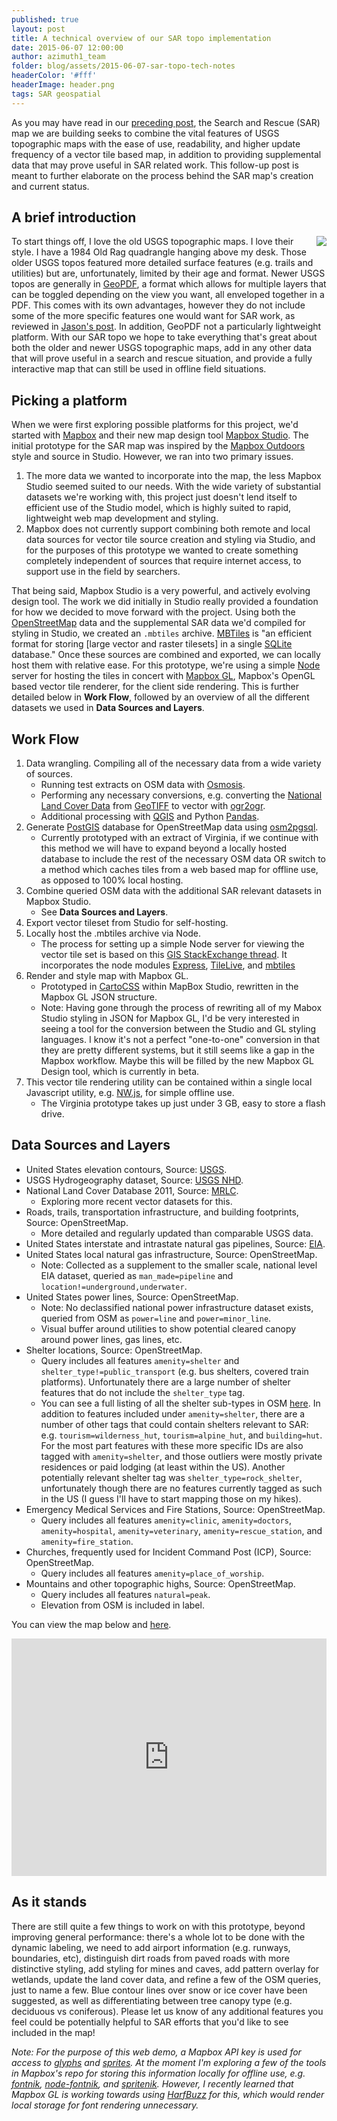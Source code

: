 ```yaml
---
published: true
layout: post
title: A technical overview of our SAR topo implementation
date: 2015-06-07 12:00:00
author: azimuth1_team
folder: blog/assets/2015-06-07-sar-topo-tech-notes
headerColor: '#fff'
headerImage: header.png
tags: SAR geospatial
---
```




As you may have read in our [preceding post](http://www.azimuth1.com/a-new-topo-map-for-saving-lives/), the Search and Rescue (SAR) map we are building seeks to combine the vital features of USGS topographic maps with the ease of use, readability, and<!--more--> higher update frequency of a vector tile based map, in addition to providing supplemental data that may prove useful in SAR related work. This follow-up post is meant to further elaborate on the process behind the SAR map's creation and current status.

## A brief introduction

<img style="float: right" src="{{site.baseurl}}/{{page.folder}}/VA_Old Rag Mtn_topo_thumb.jpg">To start things off, I love the old USGS topographic maps. I love their style. I have a 1984 Old Rag quadrangle hanging above my desk. Those older USGS topos featured more detailed surface features (e.g. trails and utilities) but are, unfortunately, limited by their age and format. Newer USGS topos are generally in <a href="https://en.wikipedia.org/wiki/GeoPDF" target="_blank">GeoPDF</a>, a format which allows for multiple layers that can be toggled depending on the view you want, all enveloped together in a PDF. This comes with its own advantages, however they do not include some of the more specific features one would want for SAR work, as reviewed in [Jason's post](http://www.azimuth1.com/a-new-topo-map-for-saving-lives/). In addition, GeoPDF not a particularly lightweight platform. With our SAR topo we hope to take everything that's great about both the older and newer USGS topographic maps, add in any other data that will prove useful in a search and rescue situation, and provide a fully interactive map that can still be used in offline field situations.

## Picking a platform

When we were first exploring possible platforms for this project, we'd started with <a href="https://www.mapbox.com/" target="_blank">Mapbox</a> and their new map design tool <a href="https://www.mapbox.com/mapbox-studio/#darwin" target="_blank">Mapbox Studio</a>. The initial prototype for the SAR map was inspired by the <a href="https://github.com/mapbox/mapbox-studio-outdoors.tm2" target="_blank">Mapbox Outdoors</a> style and source in Studio. However, we ran into two primary issues.

1. The more data we wanted to incorporate into the map, the less Mapbox Studio seemed suited to our needs. With the wide variety of substantial datasets we're working with, this project just doesn't lend itself to efficient use of the Studio model, which is highly suited to rapid, lightweight web map development and styling.
2. Mapbox does not currently support combining both remote and local data sources for vector tile source creation and styling via Studio, and for the purposes of this prototype we wanted to create something completely independent of sources that require internet access, to support use in the field by searchers.

That being said, Mapbox Studio is a very powerful, and actively evolving design tool. The work we did initially in Studio really provided a foundation for how we decided to move forward with the project. Using both the <a href="http://wiki.openstreetmap.org" target="_blank">OpenStreetMap</a> data and the supplemental SAR data we'd compiled for styling in Studio, we created an `.mbtiles` archive. <a href="https://www.mapbox.com/guides/an-open-platform/" target="_blank">MBTiles</a> is "an efficient format for storing [large vector and raster tilesets] in a single <a href="https://www.sqlite.org/" target="_blank">SQLite</a> database." Once these sources are combined and exported, we can locally host them with relative ease. For this prototype, we're using a simple <a href="https://nodejs.org/">Node</a> server for hosting the tiles in concert with <a href="https://www.mapbox.com/mapbox-gl/" target="_blank">Mapbox GL</a>, Mapbox's OpenGL based vector tile renderer, for the client side rendering. This is further detailed below in **Work Flow**, followed by an overview of all the different datasets we used in **Data Sources and Layers**.

## Work Flow
1. Data wrangling. Compiling all of the necessary data from a wide variety of sources.
    - Running test extracts on OSM data with <a href="https://wiki.openstreetmap.org/wiki/Osmosis" target="_blank">Osmosis</a>.
    - Performing any necessary conversions, e.g. converting the <a href="http://www.mrlc.gov/nlcd2011.php" target="_blank">National Land Cover Data</a> from <a href="https://trac.osgeo.org/geotiff/" target="_blank">GeoTIFF</a> to vector with <a href="http://www.gdal.org/ogr2ogr.html" target="_blank">ogr2ogr</a>.
    - Additional processing with <a href="http://www.qgis.org/en/site/" target="_blank">QGIS</a> and Python <a href="http://pandas.pydata.org/" target="_blank">Pandas</a>.
2. Generate <a href="http://postgis.net/" target="_blank">PostGIS</a> database for OpenStreetMap data using <a href="https://github.com/openstreetmap/osm2pgsql" target="_blank">osm2pgsql</a>.
    - Currently prototyped with an extract of Virginia, if we continue with this method we will have to expand beyond a locally hosted database to include the rest of the necessary OSM data OR switch to a method which caches tiles from a web based map for offline use, as opposed to 100% local hosting.
3. Combine queried OSM data with the additional SAR relevant datasets in Mapbox Studio.
    - See **Data Sources and Layers**.
4. Export vector tileset from Studio for self-hosting.
5. Locally host the .mbtiles archive via Node.
    - The process for setting up a simple Node server for viewing the vector tile set is based on this <a href="http://gis.stackexchange.com/questions/125037/self-hosting-mapbox-vector-tiles" target="_blank">GIS StackExchange thread</a>. It incorporates the node modules <a href="https://www.npmjs.com/package/express" target="_blank">Express</a>, <a href="https://www.npmjs.com/package/tilelive" target="_blank">TileLive</a>, and <a href="https://www.npmjs.com/package/mbtiles" target="_blank">mbtiles</a>
6. Render and style map with Mapbox GL.
    - Prototyped in <a href="https://www.mapbox.com/guides/style-manual/" target="_blank">CartoCSS</a> within MapBox Studio, rewritten in the Mapbox GL JSON structure.
    - Note: Having gone through the process of rewriting all of my Mabox Studio styling in JSON for Mapbox GL, I'd be very interested in seeing a tool for the conversion between the Studio and GL styling languages. I know it's not a perfect "one-to-one" conversion in that they are pretty different systems, but it still seems like a gap in the Mapbox workflow. Maybe this will be filled by the new Mapbox GL Design tool, which is currently in beta.
7. This vector tile rendering utility can be contained within a single local Javascript utility, e.g. <a href="https://github.com/nwjs/nw.js/" target="_blank">NW.js</a>, for simple offline use.
    - The Virginia prototype takes up just under 3 GB, easy to store a flash drive.




## Data Sources and Layers
- United States elevation contours, Source: <a href="ftp://rockyftp.cr.usgs.gov/vdelivery/Datasets/Staged/Elev/" target="_blank">USGS</a>.
- USGS Hydrogeography dataset, Source: <a href="http://nhd.usgs.gov/" target="_blank">USGS NHD</a>.
- National Land Cover Database 2011, Source: <a href="http://www.mrlc.gov/index.php" target="_blank">MRLC</a>.
    - Exploring more recent vector datasets for this.
- Roads, trails, transportation infrastructure, and building footprints, Source: OpenStreetMap.
    - More detailed and regularly updated than comparable USGS data.
- United States interstate and intrastate natural gas pipelines, Source: <a href="http://www.eia.gov/maps/layer_info-m.cfm" target="_blank">EIA</a>.
- United States local natural gas infrastructure, Source: OpenStreetMap.
    - Note: Collected as a supplement to the smaller scale, national level EIA dataset, queried as `man_made=pipeline` and `location!=underground,underwater`.
- United States power lines, Source: OpenStreetMap.
    - Note: No declassified national power infrastructure dataset exists, queried from OSM as `power=line` and `power=minor_line`.
    - Visual buffer around utilities to show potential cleared canopy around power lines, gas lines, etc.
- Shelter locations, Source: OpenStreetMap.
    - Query includes all features `amenity=shelter` and `shelter_type!=public_transport` (e.g. bus shelters, covered train platforms). Unfortunately there are a large number of shelter features that do not include the `shelter_type` tag.   
    - You can see a full listing of all the shelter sub-types in OSM <a href="http://wiki.openstreetmap.org/wiki/Key:shelter_type" target="_blank">here</a>. In addition to features included under `amenity=shelter`, there are a number of other tags that could contain shelters relevant to SAR: e.g. `tourism=wilderness_hut`, `tourism=alpine_hut`, and `building=hut`. For the most part features with these more specific IDs are also tagged with `amenity=shelter`, and those outliers were mostly private residences or paid lodging (at least within the US). Another potentially relevant shelter tag was `shelter_type=rock_shelter`, unfortunately though there are no features currently tagged as such in the US (I guess I'll have to start mapping those on my hikes).
- Emergency Medical Services and Fire Stations, Source: OpenStreetMap.
    - Query includes all features `amenity=clinic`, `amenity=doctors`, `amenity=hospital`, `amenity=veterinary`, `amenity=rescue_station`, and `amenity=fire_station`.
- Churches, frequently used for Incident Command Post (ICP), Source: OpenStreetMap.
    - Query includes all features `amenity=place_of_worship`.
- Mountains and other topographic highs, Source: OpenStreetMap.
    - Query includes all features `natural=peak`.
    - Elevation from OSM is included in label.

You can view the map below and <a href="http://sandlot.azimuth1.net/FIND/" target="blank">here</a>.

<iframe class='mapfembed rofw cofntainer' width="100%" height="380" src="http://sandlot.azimuth1.net/" frameborder="0" allodwfullscreen></iframe>





## As it stands

There are still quite a few things to work on with this prototype, beyond improving general performance: there's a whole lot to be done with the dynamic labeling, we need to add airport information (e.g. runways, boundaries, etc), distinguish dirt roads from paved roads with more distinctive styling, add styling for mines and caves, add pattern overlay for wetlands, update the land cover data, and refine a few of the OSM queries, just to name a few. Blue contour lines over snow or ice cover have been suggested, as well as differentiating between tree canopy type (e.g. deciduous vs coniferous). Please let us know of any additional features you feel could be potentially helpful to SAR efforts that you'd like to see included in the map!

_Note: For the purpose of this web demo, a Mapbox API key is used for access to <a href="https://www.mapbox.com/mapbox-gl-style-spec/#glyphs" target="_blank">glyphs</a> and <a href="https://www.mapbox.com/mapbox-gl-style-spec/#sprite" target="_blank">sprites</a>. At the moment I'm exploring a few of the tools in Mapbox's repo for storing this information locally for offline use, e.g. <a href="https://github.com/mapbox/fontnik" target="_blank">fontnik</a>, <a href="https://github.com/mapbox/node-fontnik" target="_blank">node-fontnik</a>, and <a href="https://github.com/mapbox/spritenik" target="_blank">spritenik</a>. However, I recently learned that Mapbox GL is working towards using <a href="http://www.freedesktop.org/wiki/Software/HarfBuzz/" target="_blank">HarfBuzz</a> for this, which would render local storage for font rendering unnecessary._
